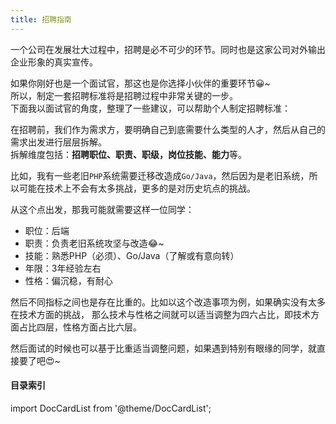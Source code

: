 ```yaml
---
title: 招聘指南
---
```


一个公司在发展壮大过程中，招聘是必不可少的环节。同时也是这家公司对外输出企业形象的真实宣传。

如果你刚好也是一个面试官，那这也是你选择小伙伴的重要环节😀~    
所以，制定一套招聘标准将是招聘过程中非常关键的一步。    
下面我以面试官的角度，整理了一些建议，可以帮助个人制定招聘标准：

在招聘前，我们作为需求方，要明确自己到底需要什么类型的人才，然后从自己的需求出发进行层层拆解。   
拆解维度包括：**招聘职位、职责、职级，岗位技能、能力**等。

比如，我有一些老旧`PHP`系统需要迁移改造成`Go/Java`，然后因为是老旧系统，所以可能在技术上不会有太多挑战，更多的是对历史坑点的挑战。

从这个点出发，那我可能就需要这样一位同学：

- 职位：后端
- 职责：负责老旧系统攻坚与改造😂~
- 技能：熟悉PHP（必须）、Go/Java（了解或有意向转）
- 年限：3年经验左右
- 性格：偏沉稳，有耐心

然后不同指标之间也是存在比重的。比如以这个改造事项为例，如果确实没有太多在技术方面的挑战，
那么技术与性格之间就可以适当调整为四六占比，即技术方面占比四层，性格方面占比六层。

然后面试的时候也可以基于比重适当调整问题，如果遇到特别有眼缘的同学，就直接要了吧😍~



#### 目录索引

import DocCardList from '@theme/DocCardList';

<DocCardList />
